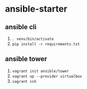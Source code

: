 # ansible-starter

## ansible cli
1. `. venv/bin/activate`
1. `pip install -r requirements.txt`

## ansible tower
1. `vagrant init ansible/tower`
1. `vagrant up --provider virtualbox`
1. `vagrant ssh`
